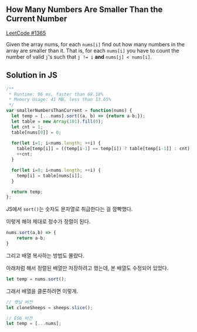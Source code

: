 ## How Many Numbers Are Smaller Than the Current Number
[LeetCode #1365](https://leetcode.com/problems/how-many-numbers-are-smaller-than-the-current-number/)

Given the array nums, for each `nums[i]` find out how many numbers in the array are smaller than it. 
That is, for each `nums[i]` you have to count the number of valid `j`'s such that `j != i` **and** `nums[j] < nums[i]`.

## Solution in JS

```js
/**
 * Runtime: 96 ms, faster than 68.18%
 * Memory Usage: 41 MB, less than 13.65%
 */
var smallerNumbersThanCurrent = function(nums) {
  let temp = [...nums].sort((a, b) => {return a-b;});
  let table = new Array(101).fill(0);
  let cnt = 1;
  table[nums[0]] = 0;
  
  for(let i=1; i<nums.length; ++i) {
    table[temp[i]] = ((temp[i-1] == temp[i]) ? table[temp[i-1]] : cnt);
    ++cnt;
  }

  for(let i=0; i<nums.length; ++i) {
    temp[i] = table[nums[i]];
  }

  return temp;
};
```

JS에서 `sort()`는 숫자도 문자열로 취급한다는 걸 깜빡했다.

이렇게 해야 제대로 정수가 정렬이 된다.
```js
nums.sort(a,b) => {
    return a-b;
}
```

그리고 배열 복사하는 방법도 몰랐다.

아래처럼 해서 정렬된 배열만 저장하려고 했는데, 본 배열도 수정되어 있었다.
```js
let temp = nums.sort();
```

그래서 배열을 클론하려면 이렇게.
```js
// 옛날 버전
let cloneSheeps = sheeps.slice();

// ES6 버전
let temp = [...nums];
```